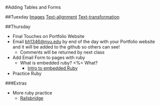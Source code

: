 #Adding Tables and Forms

##Tuesday
[Images](http://getbootstrap.com/css/#type-alignment)
[Text-alignment](http://getbootstrap.com/css/#type-alignment)
[Text-transformation](http://getbootstrap.com/css/#type-transformation)



##Thursday
- Final Touches on Portfolio Website
- Email bh1346@nyu.edu by end of the day with your Portfolio website and it will be added to the github so others can see!
	- Comments will be returned by next class
- Add Email Form to pages with ruby
	- What is embedded ruby? <%= What?
		- [Intro to embedded Ruby](https://www.startuprocket.com/articles/a-quick-introduction-to-embedded-ruby-a-k-a-erb-eruby)
- Practice Ruby

###Extras
- More ruby practice 
	- [Railsbridge](http://docs.railsbridge.org/ruby/ruby)
